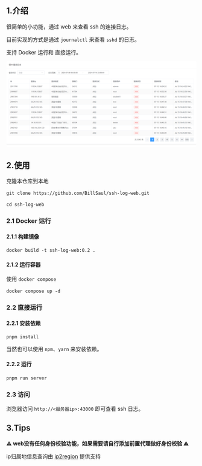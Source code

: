 ## 1.介绍

很简单的小功能，通过 web 来查看 ssh 的连接日志。

目前实现的方式是通过 `journalctl` 来查看 `sshd` 的日志。

支持 Docker 运行和 直接运行。

![](./doc/20240715-170547.png)

## 2.使用

克隆本仓库到本地

```shell
git clone https://github.com/BillSaul/ssh-log-web.git
```

```shell
cd ssh-log-web
```

### 2.1 Docker 运行

#### 2.1.1 构建镜像

```
docker build -t ssh-log-web:0.2 .
```

#### 2.1.2 运行容器

使用 `docker compose`

```
docker compose up -d
```

### 2.2 直接运行

#### 2.2.1 安装依赖

```shell
pnpm install
```

当然也可以使用 `npm`、`yarn` 来安装依赖。

#### 2.2.2 运行

```shell
pnpm run server
```


### 2.3 访问

浏览器访问 `http://<服务器ip>:43000` 即可查看 ssh 日志。

## 3.Tips

**⚠️ web没有任何身份校验功能，如果需要请自行添加前置代理做好身份校验 ⚠️**

ip归属地信息查询由 [ip2region](https://github.com/lionsoul2014/ip2region) 提供支持

